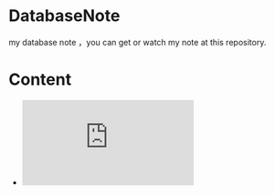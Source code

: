 # DatabaseNote
my database note ，you can get or watch  my note at this repository.


# Content

- ![磁盘块数之 B+ 树.md](https://github.com/FishInWater-1999/DatabaseNote/blob/master/%E7%A3%81%E7%9B%98%E5%9D%97%E6%95%B0%E4%B9%8B%20B%2B%20%E6%A0%91.md)
